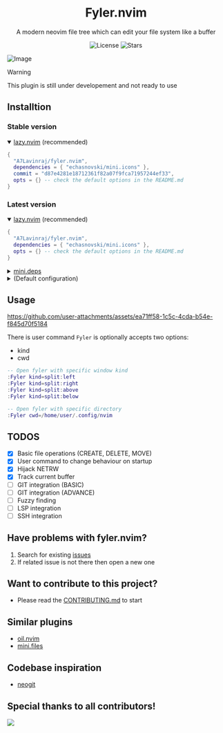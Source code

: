 <div  align="center">
  <h1>Fyler.nvim</h1>
  <p>A modern neovim file tree which can edit your file system like a buffer</p>
</div>

<p align="center">
  <img alt="License" src="https://img.shields.io/github/license/A7Lavinraj/fyler.nvim?style=for-the-badge&logo=starship&color=ee999f&logoColor=D9E0EE&labelColor=302D41" />
  <img alt="Stars" src="https://img.shields.io/github/stars/A7Lavinraj/fyler.nvim?style=for-the-badge&logo=starship&color=c69ff5&logoColor=D9E0EE&labelColor=302D41" />
</p>

![Image](https://github.com/user-attachments/assets/cf3d7904-d5dd-4c15-94cd-eaecd38ddc1e)

> [!WARNING]
> This plugin is still under developement and not ready to use

## Installtion

### Stable version

<details open>
  <summary><a href="https://github.com/folke/lazy.nvim">lazy.nvim</a> (recommended)</summary>

  ```lua
  {
    "A7Lavinraj/fyler.nvim",
    dependencies = { "echasnovski/mini.icons" },
    commit = "d87e4281e18712361f82a07f9fca71957244ef33",
    opts = {} -- check the default options in the README.md
  }
  ```
</details>

### Latest version

<details open>
  <summary><a href="https://github.com/folke/lazy.nvim">lazy.nvim</a> (recommended)</summary>

  ```lua
  {
    "A7Lavinraj/fyler.nvim",
    dependencies = { "echasnovski/mini.icons" },
    opts = {} -- check the default options in the README.md
  }
  ```
</details>

<details>
  <summary><a href="https://github.com/echasnovski/mini.deps">mini.deps</a></summary>

  ```lua
  add({
    source = 'A7Lavinraj/fyler.nvim',
    depends = { 'echasnovski/mini.icons' },
  })
  ```
</details>

<details>
  <summary>(Default configuration)</summary>

  ```lua
  local defaults = {
    -- NETRW Hijacking:
    -- The plugin will replace most of the netrw command
    -- By default this option is disable to avoid any incompatibility
    default_explorer = false,

    -- Close open file:
    -- This enable user to close fyler window on opening a file
    close_on_select = true,

    -- Views configuration:
    -- Every view config contains following options to be customized
    -- `width` a number in [0, 1]
    -- `height` a number in [0, 1]
    -- `kind` could be 'float', 'split:left', 'split:above', 'split:right', 'split:below'
    -- `border` could be 'bold', 'double', 'none', 'rounded', 'shadow', 'single', 'solid'
    views = {
      file_tree = {
        width = 0.8,
        height = 0.8,
        kind = "float",
        border = "single",
      },
    },

    -- Mappings:
    -- mappings can be customized by action names which are local to thier view
    mappings = {
      -- For `file_tree` actions checkout following link:
      -- https://github.com/A7Lavinraj/fyler.nvim/blob/main/lua/fyler/views/file_tree/actions.lua
      file_tree = {
        n = {
          ["q"] = "CloseView",
          ["<CR>"] = "Select",
          ["<C-CR>"] = "SelectRecursive",
        },
      },
    },
  }
  ```
</details>

## Usage

https://github.com/user-attachments/assets/ea71ff58-1c5c-4cda-b54e-f845d70f5184

There is user command `Fyler` is optionally accepts two options:

- kind
- cwd

```lua
-- Open fyler with specific window kind
:Fyler kind=split:left
:Fyler kind=split:right
:Fyler kind=split:above
:Fyler kind=split:below

-- Open fyler with specific directory
:Fyler cwd=/home/user/.config/nvim
```

## TODOS

- [x] Basic file operations (CREATE, DELETE, MOVE)
- [x] User command to change behaviour on startup
- [x] Hijack NETRW
- [x] Track current buffer
- [ ] GIT integration (BASIC)
- [ ] GIT integration (ADVANCE)
- [ ] Fuzzy finding
- [ ] LSP integration
- [ ] SSH integration

## Have problems with fyler.nvim?

1. Search for existing [issues](https://github.com/A7Lavinraj/fyler.nvim/issues)
2. If related issue is not there then open a new one

## Want to contribute to this project?

- Please read the [CONTRIBUTING.md](https://github.com/A7Lavinraj/fyler.nvim/blob/main/CONTRIBUTING.md) to start

## Similar plugins

- [oil.nvim](https://github.com/stevearc/oil.nvim)
- [mini.files](https://github.com/echasnovski/mini.files)

## Codebase inspiration

- [neogit](https://github.com/NeogitOrg/neogit)

## Special thanks to all contributors!

<a href="https://github.com/A7Lavinraj/fyler.nvim/graphs/contributors">
  <img src="https://contrib.rocks/image?repo=A7Lavinraj/fyler.nvim" />
</a>
